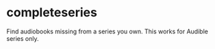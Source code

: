 # completeseries
Find audiobooks missing from a series you own. This works for Audible series only.
